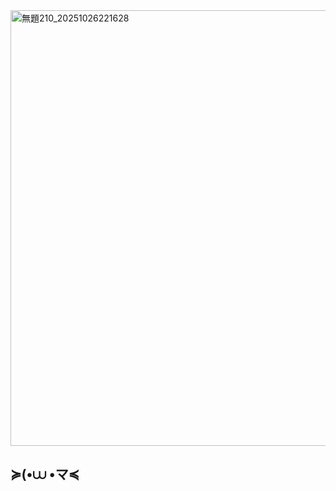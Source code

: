 
<img width="736" height="697" alt="無題210_20251026221628" src="https://github.com/user-attachments/assets/5a225a1a-1e3d-4ed2-bd87-fb45273059f5" />




## ≽(•⩊ •マ≼

<!--
**eartheia/eartheia** is a ✨ _special_ ✨ repository because its `README.md` (this file) appears on your GitHub profile.

Here are some ideas to get you started:

- 🔭 I’m currently working on ...
- 🌱 I’m currently learning ...
- 👯 I’m looking to collaborate on ...
- 🤔 I’m looking for help with ...
- 💬 Ask me about ...
- 📫 How to reach me: ...
- 😄 Pronouns: ...
- ⚡ Fun fact: ...
-->

